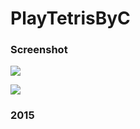 # PlayTetrisByC

### Screenshot

![](https://trello-attachments.s3.amazonaws.com/5c71217090c9394bd04c1e69/299x329/c1072252991028d75f75c8f46465c6e5/capture1.PNG.png)

![](https://trello-attachments.s3.amazonaws.com/5c71217090c9394bd04c1e69/593x432/57b842e50b379339c4df6dcec930b026/capture2.PNG.png)

### 2015